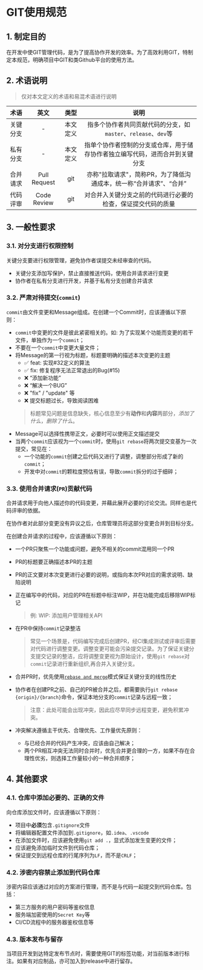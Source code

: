 # GIT使用规范

## 1. 制定目的

在开发中使GIT管理代码，是为了提高协作开发的效率。为了高效利用GIT，特制定本规范，明确项目中GIT和类Github平台的使用方法。

## 2. 术语说明

> 仅对本文定义的术语和易混术语进行说明

|术语|英文|类型|说明|
|:-:|:-:|:-:|:-:|
|关键分支|-|本文定义|指多个协作者共同贡献代码的分支，如`master`、`release`、`dev`等|
|私有分支|-|本文定义|指单个协作者控制的分支或仓库，用于储存协作者独立编写代码，进而合并到关键分支|
|合并请求|Pull Request|git|亦称"拉取请求"，简称PR，为了降低沟通成本，统一称“合并请求”、“合并”|
|代码评审|Code Review|git|对合并入关键分支之前的代码进行必要的检查，保证提交代码的质量|

## 3. 一般性要求

### 3.1. 对分支进行权限控制

关键分支要进行权限管理，避免协作者误提交未经审查的代码。

- 关键分支添加写保护，禁止直接推送代码，使用合并请求进行变更
- 协作者在私有分支进行开发，并基于私有分支创建合并请求


### 3.2. 严肃对待提交(`commit`)

`commit`由文件变更和Message组成。在创建一个Commit时，应该遵循以下原则：

- `commit`中变更的文件是彼此紧密相关的。如: 为了实现某个功能而变更的若干文件，单独作为一个`commit`；
- 不要在一个`commit`中变更大量文件；
- 将Message的第一行视为标题，标题要明确的描述本次变更的主题
  - ✅ feat: 实现#32定义的算法
  - ✅ fix: 修复程序无法正常退出的Bug(#15)
  - ❌ “添加新功能”
  - ❌ “解决一个BUG”
  - ❌ "fix" / "update" 等
  - ❌ 提交标题过长，导致阅读困难
  > 标题常见问题是信息缺失，核心信息至少有**动作**和**内容**两部分，*添加了什么*，*删除了什么*。
- Message可以选择性携带正文，必要时可以使用正文描述提交
- 当两个`commit`应该视为一个`commit`时，使用`git rebase`将两次提交变基为一次提交，常见在：
  - 一个功能的`commit`创建之后代码又进行了调整，调整部分形成了新的`commit`；
  - 开发中对`commit`的颗粒度预估有误，导致`commit`拆分的过于细碎；

### 3.3. 使用合并请求(`PR`)贡献代码

合并请求用于向他人描述你的代码变更，并藉此展开必要的讨论交流。同样也是代码评审的依据。  

在协作者对此部分变更没有异议之后，仓库管理员将这部分变更合并到目标分支。

在创建合并请求的过程中，应该遵循以下原则：

- 一个PR只聚焦一个功能或问题，避免不相关的commit混用同一个PR
- PR的标题要正确描述本PR的主题
- PR的正文要对本次变更进行必要的说明，或指向本次PR对应的需求说明、缺陷说明
- 正在编写中的代码，对应的PR在标题中标注WIP，并在功能完成后移除WIP标记
  
  > 例: WIP: 添加用户管理相关API
  
- 在PR中保持`commit`记录整洁
 
  > 常见一个场景是，代码编写完成后创建PR，经CI集成测试或评审后需要对代码进行调整变更。调整变更可能会污染提交记录。为了保证关键分支提交记录的整洁，应将调整变更视为原始设计，使用`git rebase`对`commit`记录进行重新组织,再合并入关键分支。
- 合并PR时，优先使用[`rebase and merge`](https://docs.github.com/en/pull-requests/collaborating-with-pull-requests/incorporating-changes-from-a-pull-request/about-pull-request-merges#rebase-and-merge-your-pull-request-commits)模式保证关键分支的线性历史
- 协作者在创建PR之前、自己的PR被合并之后，都需要执行`git rebase {origin}/{branch}`命令，保证本地分支的`commit`记录与远程一致；
  
  > 注意：此处可能会出现冲突，因此应尽早同步远程变更，避免积累冲突。

- 冲突解决遵循主干优先、合理优先、工作量优先原则：
  - 与已经合并的代码产生冲突，应该由自己解决；
  - 两个PR相互冲突无法同时合并时，优先合并更合理的一方，如果不存在合理性优劣，则选择工作量较小的一种合并顺序；

## 4. 其他要求

### 4.1. 仓库中添加必要的、正确的文件

向仓库添加文件时，应该遵循以下原则：

- 项目中**必须**包含`.gitignore`文件
- 将编辑器配置文件添加到`.gitignore`，如`.idea`、`.vscode`
- 在添加文件时，应该避免使用`git add .`，显式添加发生变更的文件；
- 应该避免添加临时文件到代码仓库；
- 保证提交到远程仓库的行尾序列为`LF`，而不是`CRLF`；

### 4.2. 涉密内容禁止添加到代码仓库

涉密内容应该通过对应的方案进行管理，而不是与代码一起提交到代码仓库。包括：

- 第三方服务的用户密码等鉴权信息
- 服务端加密使用的`Secret Key`等
- CI/CD流程中的服务器鉴权信息等

### 4.3. 版本发布与留存

当项目开发到达特定发布节点时，需要使用GIT的标签功能，对当前版本进行标注。如果有对应制品，亦可加入到release中进行留存。

